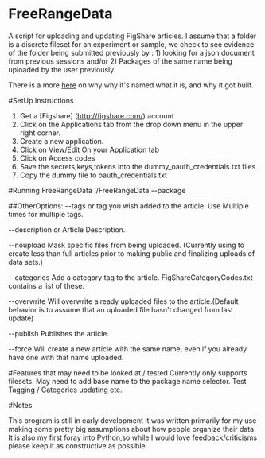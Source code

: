 FreeRangeData
=============

A script for uploading and updating FigShare articles. I assume that a folder is a discrete fileset for an experiment or sample, we check to see evidence of the folder being submitted previously by : 1) looking for a json document from previous sessions and/or 2) Packages of the same name being uploaded by the user previously. 

There is a more [here](http://www.dylanstorey.com/node/21) on why why it's named what it is, and why it got built. 



#SetUp Instructions
1. Get a [Figshare] (http://figshare.com/)  account 
2. Click on the Applications tab from the drop down menu in the upper right corner.
3. Create a new application. 
4. Click on View/Edit On your Application tab
5. Click on Access codes
6. Save the secrets,keys,tokens into the dummy\_oauth\_credentials.txt files
7. Copy the dummy file to oauth_credentials.txt

#Running FreeRangeData
./FreeRangeData --package <folder>

##OtherOptions:
  --tags <text> or <file> tag you wish added to the article. Use Multiple times for multiple tags.
  
  --description <file> or <text> Article Description.
  
  --noupload <pattern> Mask specific files from being uploaded. (Currently using to create less than full articles prior to making public and finalizing uploads of data sets.)
  
  --categories <int> Add a category tag to the article. FigShareCategoryCodes.txt contains a list of these. 
  
  --overwrite Will overwrite already uploaded files to the article.(Default behavior is to assume that an uploaded file hasn't changed from last update)
  
  --publish Publishes the article. 
  
  --force Will create a new article with the same name, even if you already have one with that name uploaded.




#Features that may need to be looked at / tested 
Currently only supports filesets. 
May need to add base name to the package name selector. 
Test Tagging / Categories updating etc. 


#Notes

This program is still in early development it was written primarily for my use making some pretty big assumptions about how people organize their data. It is also my first foray into Python,so while I would love feedback/criticisms please keep it as constructive as possible. 
